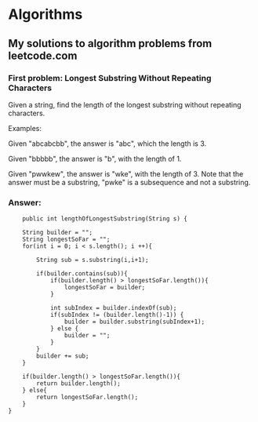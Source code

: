 # Algorithms
## My solutions to algorithm problems from leetcode.com

### First problem: Longest Substring Without Repeating Characters

Given a string, find the length of the longest substring without repeating characters.

Examples:

Given "abcabcbb", the answer is "abc", which the length is 3.

Given "bbbbb", the answer is "b", with the length of 1.

Given "pwwkew", the answer is "wke", with the length of 3. Note that the answer must be a substring, "pwke" is a subsequence and not a substring.

### Answer: 
        public int lengthOfLongestSubstring(String s) {

        String builder = "";
        String longestSoFar = "";
        for(int i = 0; i < s.length(); i ++){

            String sub = s.substring(i,i+1);

            if(builder.contains(sub)){
                if(builder.length() > longestSoFar.length()){
                    longestSoFar = builder;
                }

                int subIndex = builder.indexOf(sub);
                if(subIndex != (builder.length()-1)) {
                    builder = builder.substring(subIndex+1);
                } else {
                    builder = "";
                }
            }
            builder += sub;
        }

        if(builder.length() > longestSoFar.length()){
            return builder.length();
        } else{
            return longestSoFar.length();
        }
    }
